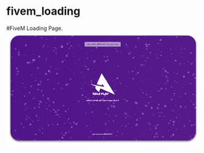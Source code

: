 # fivem_loading

#FiveM Loading Page.
![Project Picture](https://raw.githubusercontent.com/h03ein72/fivem_loading/main/git_picture.png)
